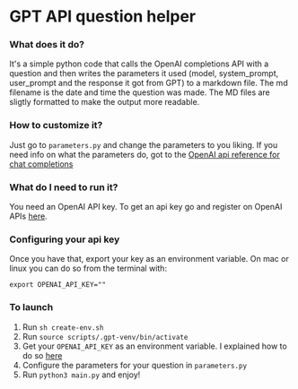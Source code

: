 # GPT API question helper

### What does it do?

It's a simple python code that calls the OpenAI completions API with a question and then writes the parameters it used (model, system_prompt, user_prompt and the response it got from GPT) to a markdown file. The md filename is the date and time the question was made. The MD files are sligtly formatted to make the output more readable.

### How to customize it?

Just go to `parameters.py` and change the parameters to you liking. If you need info on what the parameters do, got to the [OpenAI api reference for chat completions](https://platform.openai.com/docs/api-reference/chat)

### What do I need to run it?

You need an OpenAI API key. To get an api key go and register on OpenAI APIs [here](https://platform.openai.com/signup).

### Configuring your api key

Once you have that, export your key as an environment variable. On mac or linux you can do so from the terminal with:

    export OPENAI_API_KEY=""

### To launch

1. Run `sh create-env.sh`
2. Run `source scripts/.gpt-venv/bin/activate`
3. Get your `OPENAI_API_KEY` as an environment variable. I explained how to do so [here](#configuring-your-api-key)
4. Configure the parameters for your question in `parameters.py`
5. Run `python3 main.py` and enjoy!